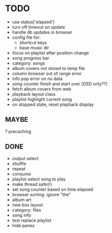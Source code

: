 # TODO

- use status['elapsed']
- turn off timeout on update
- handle db updates in browser
- config file for:
  - shortcut keys
  - base music dir
- focus on playlist after position change
- song progress bar
- category: songs
- album covers not stored to temp file
- column browser out of range error
- info pop error on no data
- song counter finish and start over (DSD only??)
- fetch album covers from web
- playback layout class
- playlist highlight current song
- on stopped state, reset playback display

## MAYBE

? precaching

## DONE

+ output select
+ shuffle
+ repeat
+ consume
+ playlist select song to play
+ make thread safe(r)
+ set song counter based on time elapsed
+ browser sorting: ignore "the"
+ album art
+ new box layout
+ category: files
+ song info
+ test replace playlist
+ hide panes
